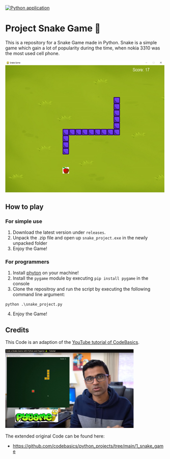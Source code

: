 [![Python application](https://github.com/milanmarkovic90/project_snake_game/actions/workflows/python-app.yml/badge.svg)](https://github.com/milanmarkovic90/project_snake_game/actions/workflows/python-app.yml)

# Project Snake Game 🐍

This is a repository for a Snake Game made in Python. Snake is a simple game which gain a lot of popularity during the time,
when nokia 3310 was the most used cell phone.

<img src="doc/GameScreenshot2.PNG" width="500">


## How to play

### For simple use

1. Download the latest version under `releases`.
2. Unpack the .zip file and open up `snake_project.exe` in the newly unpacked folder
3. Enjoy the Game!

### For programmers

1. Install [phyton](https://www.python.org/downloads/release/python-3100/) on your machine!
2. Install the `pygame` module by executing ``pip install pygame`` in the console
3. Clone the repositroy and run the script by executing the following command line argument:
```
python .\snake_project.py
```
4. Enjoy the Game!

## Credits

This Code is an adaption of the [YouTube tutorial of CodeBasics](https://www.youtube.com/playlist?list=PLeo1K3hjS3usVcPj6osMx1tNkARllcRhZ).

<img src="doc/YouTubeScreenShot.png" width="80%" max-widith="904px" />

The extended original Code can be found here:

* https://github.com/codebasics/python_projects/tree/main/1_snake_game
